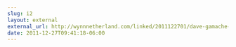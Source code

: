 ```yaml
---
slug: i2
layout: external
external_url: http://wynnnetherland.com/linked/2011122701/dave-gamache-on-craftsmanship
date: 2011-12-27T09:41:18-06:00
---
```


